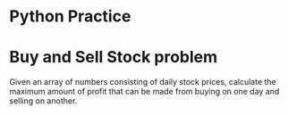 # Python Practice
# Buy and Sell Stock problem
Given an array of numbers consisting of daily stock prices, calculate the maximum amount of profit that can be made from buying on one day and selling on another.
